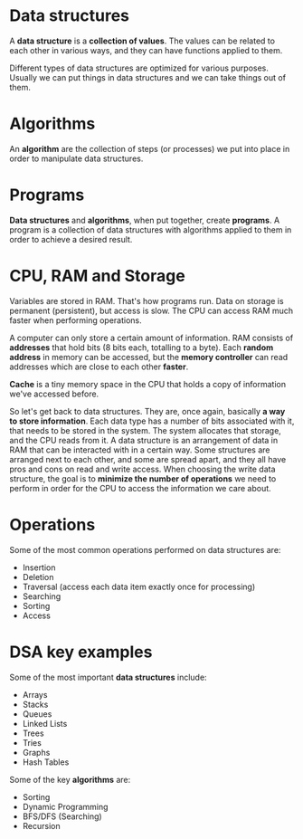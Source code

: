 # Data structures

A **data structure** is a **collection of values**. The values can be related to each other in various ways, and they can have functions applied to them.  
  
Different types of data structures are optimized for various purposes. Usually we can put things in data structures and we can take things out of them.  

# Algorithms

An **algorithm** are the collection of steps (or processes) we put into place in order to manipulate data structures.

# Programs

**Data structures** and **algorithms**, when put together, create **programs**. A program is a collection of data structures with algorithms applied to them in order to achieve a desired result.

# CPU, RAM and Storage

Variables are stored in RAM. That's how programs run. Data on storage is permanent (persistent), but access is slow. The CPU can access RAM much faster when performing operations.  
  
A computer can only store a certain amount of information. RAM consists of **addresses** that hold bits (8 bits each, totalling to a byte). Each **random address** in memory can be accessed, but the **memory controller** can read addresses which are close to each other **faster**.  
  
**Cache** is a tiny memory space in the CPU that holds a copy of information we've accessed before.

So let's get back to data structures. They are, once again, basically **a way to store information**. Each data type has a number of bits associated with it, that needs to be stored in the system. The system allocates that storage, and the CPU reads from it. A data structure is an arrangement of data in RAM that can be interacted with in a certain way. Some structures are arranged next to each other, and some are spread apart, and they all have pros and cons on read and write access. When choosing the write data structure, the goal is to **minimize the number of operations** we need to perform in order for the CPU to access the information we care about.

# Operations
Some of the most common operations performed on data structures are:
* Insertion
* Deletion
* Traversal (access each data item exactly once for processing)
* Searching
* Sorting
* Access

# DSA key examples
Some of the most important **data structures** include:
* Arrays
* Stacks
* Queues
* Linked Lists
* Trees
* Tries
* Graphs
* Hash Tables

Some of the key **algorithms** are:
* Sorting
* Dynamic Programming
* BFS/DFS (Searching)
* Recursion

